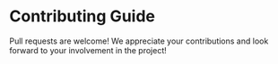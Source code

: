 # Contributing Guide

Pull requests are welcome! We appreciate your contributions and look forward to your involvement in the project!